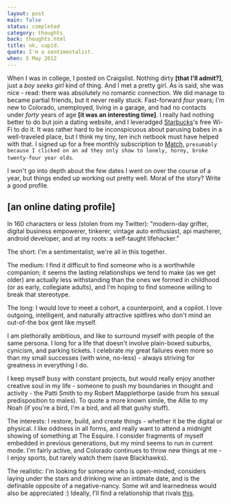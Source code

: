 ```yaml
---
layout: post
main: false
status: completed
category: thoughts
back: thoughts.html
title: ok, cupid.
quote: I'm a sentimentalist. 
when: 5 May 2012
---
```


When I was in college, I posted on Craigslist. Nothing dirty **\[that I'll admit?\]**, just a _boy seeks girl_ kind of thing. And I met a pretty girl. As is said, she was nice - read: there was absolutely no romantic connection. We did manage to became partial friends, but it never really stuck. Fast-forward _four_ years; I'm new to Colorado, unemployed, living in a garage, and had no contacts under _forty_ years of age **\[it was an interesting time]**. I really had nothing better to do but join a dating website, and I leveradged [Starbucks](http://starbucks.com)'s free Wi-Fi to do it. It was rather hard to be inconspicuous about parusing babes in a well-traveled place, but I think my tiny, _ten_ inch netbook must have helped with that. I signed up for a free monthly subscription to [Match](http://match.com), `presumably because I clicked on an ad they only show to lonely, horny, broke twenty-four year olds`.

I won't go into depth about the few dates I went on over the course of a year, but things ended up working out pretty well. Moral of the story? Write a good profile.

<h2>[an online dating profile]</h2>
In 160 characters or less (stolen from my Twitter):
"modern-day grifter, digital business empowerer, tinkerer, vintage auto enthusiast, api masherer, android developer, and at my roots: a self-taught lifehacker."

The short: I'm a sentimentalist; we're all in this together.

The medium: I find it difficult to find someone who is a worthwhile companion; it seems the lasting relationships we tend to make (as we get older) are actually less withstanding than the ones we formed in childhood (or as early, collegiate adults), and I'm hoping to find someone willing to break that stereotype.

The long: I would love to meet a cohort, a counterpoint, and a copilot. I love outgoing, intelligent, and naturally attractive spitfires who don't mind an out-of-the box gent like myself.

I am plethorally ambitious, and like to surround myself with people of the same persona. I long for a life that doesn't involve plain-boxed suburbs, cynicism, and parking tickets. I celebrate my great failures even more so than my small successes (with wine, no-less) - always striving for greatness in everything I do.

I keep myself busy with constant projects, but would really enjoy another creative soul in my life - someone to push my boundaries in thought and activity - the Patti Smith to my Robert Mapplethorpe (aside from his sexual predisposition to males). To quote a more known simile, the Allie to my Noah (if you're a bird, I'm a bird, and all that gushy stuff).

The interests: I restore, build, and create things - whether it be the digital or physical. I like oddness in all forms, and really want to attend a midnight showing of something at The Esquire. I consider fragments of myself embedded in previous generations, but my mind seems to run in current mode. I'm fairly active, and Colorado continues to throw new things at me - I enjoy sports, but rarely watch them (save Blackhawks).

The realistic: I'm looking for someone who is open-minded, considers laying under the stars and drinking wine an intimate date, and is the definable opposite of a negative-nancy. Some wit and learnedness would also be appreciated :) Ideally, I'll find a relationship that rivals [this](http://www.brintonfilms.com/lex-loren-engagementsave-the-date).
